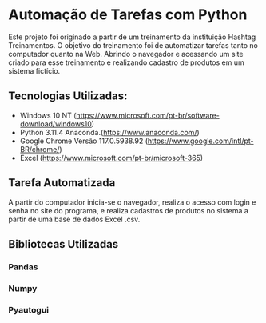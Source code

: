 # Automação de Tarefas com Python
Este projeto foi originado a partir de um treinamento da instituição Hashtag Treinamentos. O objetivo do treinamento foi de automatizar tarefas tanto no computador quanto na Web. Abrindo o navegador e acessando um site criado para esse treinamento e realizando cadastro de produtos em um sistema fictício.

## Tecnologias Utilizadas:

 - Windows 10 NT (https://www.microsoft.com/pt-br/software-download/windows10)
 - Python 3.11.4 Anaconda.(https://www.anaconda.com/)
 - Google Chrome Versão 117.0.5938.92 (https://www.google.com/intl/pt-BR/chrome/)
 - Excel (https://www.microsoft.com/pt-br/microsoft-365)

## Tarefa Automatizada
A partir do computador inicia-se o navegador, realiza o acesso com login e senha no site do programa, e realiza cadastros de produtos no sistema a partir de uma base de dados Excel .csv.

## Bibliotecas Utilizadas

### Pandas 

### Numpy

### Pyautogui